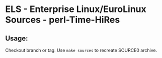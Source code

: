 # ELS - Enterprise Linux/EuroLinux Sources - perl-Time-HiRes
 
## Usage:
  Checkout branch or tag. Use `make sources` to recreate  SOURCE0 archive.
